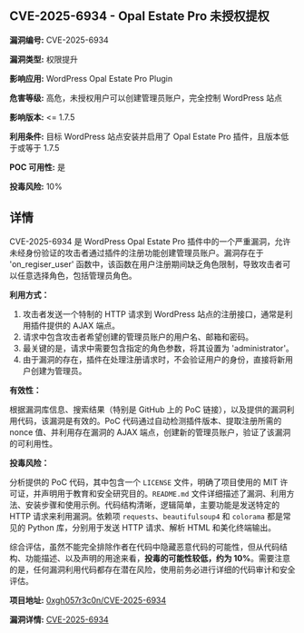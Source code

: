 ## CVE-2025-6934 - Opal Estate Pro 未授权提权

**漏洞编号:** CVE-2025-6934

**漏洞类型:** 权限提升

**影响应用:** WordPress Opal Estate Pro Plugin

**危害等级:** 高危，未授权用户可以创建管理员账户，完全控制 WordPress 站点

**影响版本:** <= 1.7.5

**利用条件:** 目标 WordPress 站点安装并启用了 Opal Estate Pro 插件，且版本低于或等于 1.7.5

**POC 可用性:** 是

**投毒风险:** 10%

## 详情

CVE-2025-6934 是 WordPress Opal Estate Pro 插件中的一个严重漏洞，允许未经身份验证的攻击者通过插件的注册功能创建管理员账户。漏洞存在于 'on_regiser_user' 函数中，该函数在用户注册期间缺乏角色限制，导致攻击者可以任意选择角色，包括管理员角色。 

**利用方式：**

1.  攻击者发送一个特制的 HTTP 请求到 WordPress 站点的注册接口，通常是利用插件提供的 AJAX 端点。
2.  请求中包含攻击者希望创建的管理员账户的用户名、邮箱和密码。
3.  最关键的是，请求中需要包含指定的角色参数，将其设置为 'administrator'。
4.  由于漏洞的存在，插件在处理注册请求时，不会验证用户的身份，直接将新用户创建为管理员。

**有效性：**

根据漏洞库信息、搜索结果（特别是 GitHub 上的 PoC 链接），以及提供的漏洞利用代码，该漏洞是有效的。PoC 代码通过自动检测插件版本、提取注册所需的 nonce 值、并利用存在漏洞的 AJAX 端点，创建新的管理员账户，验证了该漏洞的可利用性。

**投毒风险：**

分析提供的 PoC 代码，其中包含一个 `LICENSE` 文件，明确了项目使用的 MIT 许可证，并声明用于教育和安全研究目的。`README.md` 文件详细描述了漏洞、利用方法、安装步骤和使用示例。代码结构清晰，逻辑简单，主要功能是发送特定的 HTTP 请求来利用漏洞。依赖项 `requests`、`beautifulsoup4` 和 `colorama` 都是常见的 Python 库，分别用于发送 HTTP 请求、解析 HTML 和美化终端输出。  

 综合评估，虽然不能完全排除作者在代码中隐藏恶意代码的可能性，但从代码结构、功能描述、以及声明的用途来看，**投毒的可能性较低，约为 10%**。需要注意的是，任何漏洞利用代码都存在潜在风险，使用前务必进行详细的代码审计和安全评估。

**项目地址:** [0xgh057r3c0n/CVE-2025-6934](https://github.com/0xgh057r3c0n/CVE-2025-6934)

**漏洞详情:** [CVE-2025-6934](https://nvd.nist.gov/vuln/detail/CVE-2025-6934)